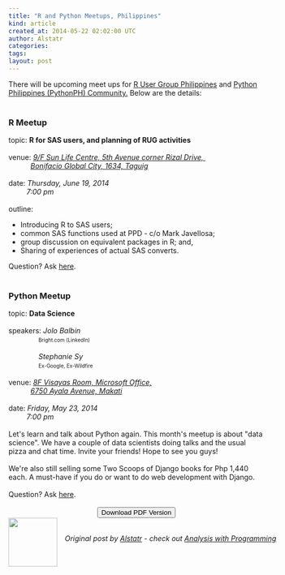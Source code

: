 ```yaml
---
title: "R and Python Meetups, Philippines"
kind: article
created_at: 2014-05-22 02:02:00 UTC
author: Alstatr
categories: 
tags: 
layout: post
---
```

<div dir="ltr" style="text-align: left;" trbidi="on">There will be upcoming meet ups for <a href="http://www.meetup.com/R-Users-Group-Philippines/" target="_blank">R User Group Philippines</a> and <a href="http://www.meetup.com/pythonph/" target="_blank">Python Philippines (PythonPH) Community.</a> Below are the details:<br /><br /><h3 style="text-align: left;">R Meetup</h3><div style="text-align: left;">topic: <b>R for SAS users, and planning of RUG activities</b>&nbsp;</div><div style="text-align: left;"><br /></div><div style="text-align: left;">venue: <a href="http://maps.google.com/maps?f=q&amp;hl=en&amp;q=9%2FF+Sun+Life+Centre%2C+5th+Avenue+corner+Rizal+Drive%2C+Bonifacio+Global+City%2C+1634%2C+Taguig%2C+ph" target="_blank"><i>9/F Sun Life Centre, 5th Avenue corner Rizal Drive,&nbsp;</i></a></div><div style="text-align: left;"><i>&nbsp;&nbsp;&nbsp;&nbsp;&nbsp;&nbsp;&nbsp;&nbsp;&nbsp;&nbsp; <a href="http://maps.google.com/maps?f=q&amp;hl=en&amp;q=9%2FF+Sun+Life+Centre%2C+5th+Avenue+corner+Rizal+Drive%2C+Bonifacio+Global+City%2C+1634%2C+Taguig%2C+ph" target="_blank">Bonifacio Global City, 1634, Taguig</a></i></div><div style="text-align: left;"><br /></div><div style="text-align: left;">date: <i>Thursday, June 19, 2014</i></div><div style="text-align: left;"><i>&nbsp; &nbsp; &nbsp; &nbsp;&nbsp; </i><i>7:00 pm </i></div><div style="text-align: left;"><br /></div><div style="text-align: left;">outline:</div><ul style="text-align: left;"><li>Introducing R to SAS users;</li><li>common SAS functions used at PPD - c/o Mark Javellosa;</li><li>group discussion on equivalent packages in R; and,</li><li>Sharing of experiences of actual SAS converts.</li></ul>Question? Ask <a href="http://www.meetup.com/R-Users-Group-Philippines/events/184319952/" target="_blank">here</a>. <br /><a name='more'></a><br /><h3 style="text-align: left;">Python Meetup</h3><div style="text-align: left;">topic: <b>Data Science</b></div><div style="text-align: left;"><br /></div>speakers: <i>Jolo Balbin</i><br />&nbsp;&nbsp;&nbsp;&nbsp;&nbsp;&nbsp;&nbsp;&nbsp;&nbsp;&nbsp;&nbsp;&nbsp;&nbsp;&nbsp; <span style="font-size: x-small;">Bright.com (LinkedIn)</span><br /><br /><i>&nbsp;&nbsp;&nbsp;&nbsp;&nbsp;&nbsp;&nbsp;&nbsp;&nbsp;&nbsp;&nbsp;&nbsp;&nbsp;&nbsp; Stephanie Sy </i><br />&nbsp;&nbsp;&nbsp;&nbsp;&nbsp;&nbsp;&nbsp;&nbsp;&nbsp;&nbsp;&nbsp;&nbsp;&nbsp;&nbsp; <span style="font-size: x-small;">Ex-Google, Ex-Wildfire</span><br /><br /><div style="text-align: left;">venue: <i><a href="http://maps.google.com/maps?f=q&amp;hl=en&amp;q=6750+Ayala+Avenue%2C+Makati%2C+ph" target="_blank">8F Visayas Room, Microsoft Office,</a>&nbsp;</i></div><div style="text-align: left;"><i>&nbsp;&nbsp;&nbsp;&nbsp;&nbsp;&nbsp;&nbsp;&nbsp;&nbsp;&nbsp; <a href="http://maps.google.com/maps?f=q&amp;hl=en&amp;q=6750+Ayala+Avenue%2C+Makati%2C+ph" target="_blank">6750 Ayala Avenue, Makati</a></i></div><br /><div style="text-align: left;">date: <i>Friday, May 23, 2014</i></div><div style="text-align: left;"><i>&nbsp; &nbsp; &nbsp; &nbsp;&nbsp; </i><i>7:00 pm&nbsp;</i></div><div style="text-align: left;"><i>&nbsp; </i></div>Let's learn and talk about Python again. This month's meetup is about  "data science". We have a couple of data scientists doing talks and the  usual pizza and chat time. Invite your friends! Hope to see you guys!<br /><br />We're also still selling some Two Scoops of Django books for Php  1,440 each. A must-have if you do or want to do web development with  Django.<br /><br />Question? Ask <a href="http://www.meetup.com/pythonph/events/181641272/" target="_blank">here</a>. </div><center><br/><input onclick="window.open('https://github.com/alstat/Analysis-with-Programming/blob/master/2013/Meetup/R%20and%20Python%20Meetups,%20Philippines/Source.pdf?raw=true', '_blank')" type="button" value="Download PDF Version" /></center><div class="author">
  <img src="" style="width: 96px; height: 96;">
  <span style="position: absolute; padding: 32px 15px;">
    <i>Original post by <a href="http://twitter.com/">Alstatr</a> - check out <a href="http://alstatr.blogspot.com/">Analysis with Programming</a></i>
  </span>
</div>
